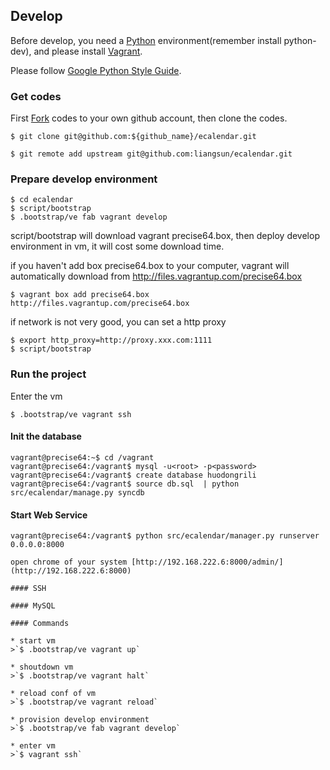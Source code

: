 
## Develop 

Before develop, you need a [Python](http://python.org/) environment(remember install python-dev),
and please install [Vagrant](http://www.vagrantup.com/).

Please follow [Google Python Style Guide](http://google-styleguid.googlecode.com/svn/trunk/pyguide.html).

### Get codes

First [Fork](https://github.com/liangsun/ecalendar/fork_select) codes to your own github account, then clone the codes.

```
$ git clone git@github.com:${github_name}/ecalendar.git
```

```
$ git remote add upstream git@github.com:liangsun/ecalendar.git
```

### Prepare develop environment

```
$ cd ecalendar
$ script/bootstrap
$ .bootstrap/ve fab vagrant develop
```

script/bootstrap will download vagrant precise64.box, then deploy develop environment in vm, it will cost some download time.

if you haven't add box precise64.box to your computer, vagrant will automatically download from http://files.vagrantup.com/precise64.box

```
$ vagrant box add precise64.box http://files.vagrantup.com/precise64.box
```

if network is not very good, you can set a http proxy

```
$ export http_proxy=http://proxy.xxx.com:1111
$ script/bootstrap
```

### Run the project

Enter the vm
```
$ .bootstrap/ve vagrant ssh
```

#### Init the database
```
vagrant@precise64:~$ cd /vagrant
vagrant@precise64:/vagrant$ mysql -u<root> -p<password>
vagrant@precise64:/vagrant$ create database huodongrili
vagrant@precise64:/vagrant$ source db.sql  | python src/ecalendar/manage.py syncdb
```

#### Start Web Service
```
vagrant@precise64:/vagrant$ python src/ecalendar/manager.py runserver 0.0.0.0:8000

open chrome of your system [http://192.168.222.6:8000/admin/](http://192.168.222.6:8000)

#### SSH

#### MySQL

#### Commands

* start vm
>`$ .bootstrap/ve vagrant up`

* shoutdown vm 
>`$ .bootstrap/ve vagrant halt`

* reload conf of vm
>`$ .bootstrap/ve vagrant reload`

* provision develop environment
>`$ .bootstrap/ve fab vagrant develop`

* enter vm
>`$ vagrant ssh`

